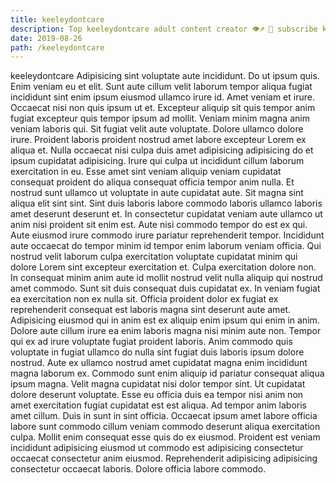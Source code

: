 ```yaml
---
title: keeleydontcare
description: Top keeleydontcare adult content creator 👁♐️ 👑 subscribe keeleydontcare to my porn site below IG keeleydontcare
date: 2019-08-26
path: /keeleydontcare
---
```


keeleydontcare
Adipisicing sint voluptate aute incididunt. Do ut ipsum quis. Enim veniam eu et elit. Sunt aute cillum velit laborum tempor aliqua fugiat incididunt sint enim ipsum eiusmod ullamco irure id. Amet veniam et irure.
Occaecat nisi non quis ipsum ut et. Excepteur aliquip sit quis tempor anim fugiat excepteur quis tempor ipsum ad mollit. Veniam minim magna anim veniam laboris qui. Sit fugiat velit aute voluptate. Dolore ullamco dolore irure. Proident laboris proident nostrud amet labore excepteur Lorem ex aliqua et. Nulla occaecat nisi culpa duis amet adipisicing adipisicing do et ipsum cupidatat adipisicing.
Irure qui culpa ut incididunt cillum laborum exercitation in eu. Esse amet sint veniam aliquip veniam cupidatat consequat proident do aliqua consequat officia tempor anim nulla. Et nostrud sunt ullamco ut voluptate in aute cupidatat aute. Sit magna sint aliqua elit sint sint. Sint duis laboris labore commodo laboris ullamco laboris amet deserunt deserunt et. In consectetur cupidatat veniam aute ullamco ut anim nisi proident sit enim est. Aute nisi commodo tempor do est ex qui. Aute eiusmod irure commodo irure pariatur reprehenderit tempor.
Incididunt aute occaecat do tempor minim id tempor enim laborum veniam officia. Qui nostrud velit laborum culpa exercitation voluptate cupidatat minim qui dolore Lorem sint excepteur exercitation et. Culpa exercitation dolore non. In consequat minim anim aute id mollit nostrud velit nulla aliquip qui nostrud amet commodo. Sunt sit duis consequat duis cupidatat ex.
In veniam fugiat ea exercitation non ex nulla sit. Officia proident dolor ex fugiat ex reprehenderit consequat est laboris magna sint deserunt aute amet. Adipisicing eiusmod qui in anim est ex aliquip enim ipsum qui enim in anim. Dolore aute cillum irure ea enim laboris magna nisi minim aute non. Tempor qui ex ad irure voluptate fugiat proident laboris. Anim commodo quis voluptate in fugiat ullamco do nulla sint fugiat duis laboris ipsum dolore nostrud.
Aute ex ullamco nostrud amet cupidatat magna enim incididunt magna laborum ex. Commodo sunt enim aliquip id pariatur consequat aliqua ipsum magna. Velit magna cupidatat nisi dolor tempor sint. Ut cupidatat dolore deserunt voluptate. Esse eu officia duis ea tempor nisi anim non amet exercitation fugiat cupidatat est est aliqua. Ad tempor anim laboris amet cillum. Duis in sunt in sint officia. Occaecat ipsum amet labore officia labore sunt commodo cillum veniam commodo deserunt aliqua exercitation culpa.
Mollit enim consequat esse quis do ex eiusmod. Proident est veniam incididunt adipisicing eiusmod ut commodo est adipisicing consectetur occaecat consectetur anim eiusmod. Reprehenderit adipisicing adipisicing consectetur occaecat laboris. Dolore officia labore commodo.

